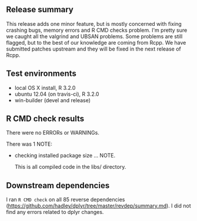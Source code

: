 ## Release summary

This release adds one minor feature, but is mostly concerned with fixing crashing bugs, memory errors and R CMD checks problem.  I'm pretty sure we caught all the valgrind and UBSAN problems. Some problems are still flagged, but to the best of our knowledge are coming from Rcpp. We have submitted patches upstream and they will be fixed in the next release of Rcpp.

## Test environments

* local OS X install, R 3.2.0
* ubuntu 12.04 (on travis-ci), R 3.2.0
* win-builder (devel and release)

## R CMD check results

There were no ERRORs or WARNINGs. 

There was 1 NOTE:

* checking installed package size ... NOTE. 

  This is all compiled code in the libs/ directory.

## Downstream dependencies

I ran `R CMD check` on all 85 reverse dependencies (https://github.com/hadley/dplyr/tree/master/revdep/summary.md). 
I did not find any errors related to dplyr changes.
